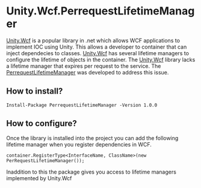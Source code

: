 # Unity.Wcf.PerrequestLifetimeManager

[Unity.Wcf](https://www.nuget.org/packages/Unity.Wcf/) is a popular library in .net which allows WCF applications to implement IOC using Unity. This allows a developer to container that can inject dependecies to classes. [Unity.Wcf](https://www.nuget.org/packages/Unity.Wcf/) has several lifetime managers to configure the lifetime of objects in the container. The [Unity.Wcf](https://www.nuget.org/packages/Unity.Wcf/) library lacks a lifetime manager that expires per request to the service. The [PerrequestLifetimeManager](https://www.nuget.org/packages/PerrequestLifetimeManager/) was developed to address this issue.

## How to install?

```
Install-Package PerrequestLifetimeManager -Version 1.0.0
```

## How to configure?

Once the library is installed into the project you can add the following lifetime manager when you register dependencies in WCF.

```
container.RegisterType<InterfaceName, ClassName>(new PerRequestLifetimeManager());
```

Inaddition to this the package gives you access to lifetime managers implemented by Unity.Wcf
